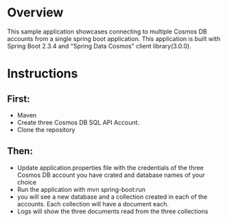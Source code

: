 # Overview
This sample application showcases connecting to multiple Cosmos DB accounts from a single spring boot application. This application is built with Spring Boot 2.3.4  and "Spring Data Cosmos" client library(3.0.0).

# Instructions

## First:
 * Maven
 * Create three Cosmos DB SQL API Account. 
 * Clone the repository

## Then:
* Update application.properties file with the credentials of the three Cosmos DB account you have crated and database names of your choice 
* Run the application with mvn spring-boot:run 
* you will see a new database and a collection created in each of the accounts. Each collection will have a document each. 
* Logs will show the three documents read from the three collections


